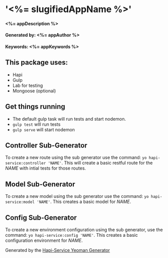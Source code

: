 # '<%= slugifiedAppName %>'
#### <%= appDescription %>
#### Generated by: <%= appAuthor %>
#### Keywords: <%= appKeywords %>

## This package uses:

* Hapi
* Gulp
* Lab for testing
* Mongoose (optional)

## Get things running

* The default gulp task will run tests and start nodemon.
* `gulp test` wlll run tests
* `gulp serve` will start nodemon

## Controller Sub-Generator

To create a new route using the sub generator use the command: `yo hapi-service:controller 'NAME'`. This will create a basic restful route for the _NAME_ with intial tests for those routes.

## Model Sub-Generator

To create a new model using the sub generator use the command: `yo hapi-service:model 'NAME'`. This creates a basic model for _NAME_.

## Config Sub-Generator

To create a new environment configuration using the sub generator, use the command: `yo hapi-service:config 'NAME'`. This creates a basic configuration environment for _NAME_.


Generated by the [Hapi-Service Yeoman Generator](https://github.com/normative/generator-hapi-service)